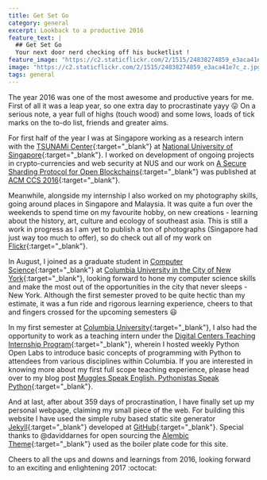```yaml
---
title: Get Set Go
category: general
excerpt: Lookback to a productive 2016
feature_text: |
  ## Get Set Go
  Your next door nerd checking off his bucketlist !
feature_image: "https://c2.staticflickr.com/2/1515/24838274859_e3aca41e7c_z.jpg"
image: "https://c2.staticflickr.com/2/1515/24838274859_e3aca41e7c_z.jpg"
tags: general
---
```


The year 2016 was one of the most awesome and productive years for me. First of all it was a leap year, so one extra day to procrastinate yayy :stuck_out_tongue: On a serious note, a year full of highs (touch wood) and some lows, loads of tick marks on the to-do list, friends and greater aims.

For first half of the year I was at Singapore working as a research intern with the [TSUNAMi Center](http://www.comp.nus.edu.sg/~tsunami/){:target="_blank"} at [National University of Singapore](http://www.nus.edu.sg/){:target="_blank"}. I worked on development of ongoing projects in crypto-currencies and web security at NUS and our work on [A Secure Sharding Protocol for Open Blockchains](http://dl.acm.org/citation.cfm?id=2978389){:target="_blank"} was published at [ACM CCS 2016](https://www.sigsac.org/ccs/CCS2016/){:target="_blank"}.

Meanwhile, alongside my internship I also worked on my photography skills, going around places in Singapore and Malaysia. It was quite a fun over the weekends to spend time on my favourite hobby, on new creations - learning about the history, art, culture and ecology of southeast asia. This is still a work in progress as I am yet to publish a ton of photographs (Singapore had just way too much to offer), so do check out all of my work on [Flickr]({{site.contact.flickr}}){:target="_blank"}.

In August, I joined as a graduate student in [Computer Science]({{site.columbia.cs}}){:target="_blank"} at [Columbia University in the City of New York]({{site.columbia.university}}){:target="_blank"}, looking forward to hone my computer science skills and make the most out of the opportunities in the city that never sleeps - New York. Although the first semester proved to be quite hectic than my estimate, it was a fun ride and rigorous learning experience, cheers to that and fingers crossed for the upcoming semesters :smiley:

In my first semester at [Columbia University]({{site.columbia.university}}){:target="_blank"}, I also had the opportunity to work as a teaching intern under the [Digital Centers Teaching Internship Program](http://library.columbia.edu/technology/specialized-technologies/digital_internship.html){:target="_blank"}, wherein I hosted weekly Python Open Labs to introduce basic concepts of programming with Python to attendees from various disciplines within Columbia. If you are interested in knowing more about my first full scope teaching experience, please head over to my blog post [Muggles Speak English. Pythonistas Speak Python](https://blogs.cul.columbia.edu/dcip/2016/12/23/muggles-speak-english-pythonistas-speak-python/){:target="_blank"}.

And at last, after about 359 days of procrastination, I have finally set up my personal webpage, claiming my small piece of the web. For building this website I have used the simple ruby based static site generator [Jekyll](https://jekyllrb.com/){:target="_blank"} developed at [GitHub](https://github.com){:target="_blank"}. Special thanks to @daviddarnes for open sourcing the [Alembic Theme](https://alembic.darn.es){:target="_blank"} used as the boiler plate code for this site.

Cheers to all the ups and downs and learnings from 2016, looking forward to an exciting and enlightening 2017 :octocat: